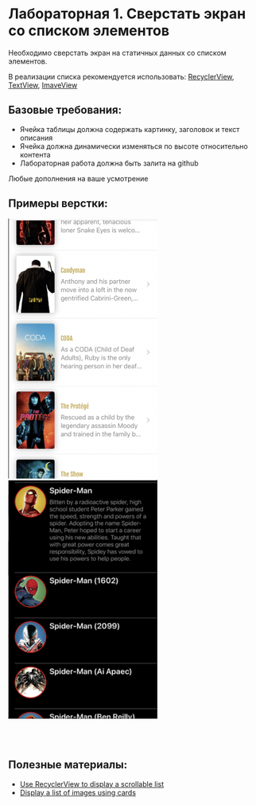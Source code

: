 # Лабораторная 1. Сверстать экран со списком элементов

Необходимо сверстать экран на статичных данных со списком элементов.

В реализации списка рекомендуется использовать: [RecyclerView](https://developer.android.com/reference/kotlin/androidx/recyclerview/widget/RecyclerView), [TextView](https://developer.android.com/reference/android/widget/TextView), [ImaveView](https://developer.android.com/reference/android/widget/ImageView)

## Базовые требования:

- Ячейка таблицы должна содержать картинку, заголовок и текст описания
- Ячейка должна динамически изменяться по высоте относительно контента
- Лабораторная работа должна быть залита на github

Любые дополнения на ваше усмотрение

## Примеры верстки:

<img src='../Flutter/Images/4.png' width="300"/><img src='../Flutter/Images/5.png' width="300"/>

<br>
<br>

## Полезные материалы:

- [Use RecyclerView to display a scrollable list](https://developer.android.com/codelabs/basic-android-kotlin-training-affirmations-app#0)
- [Display a list of images using cards](https://developer.android.com/codelabs/basic-android-kotlin-training-affirmations-app-polish#0)
